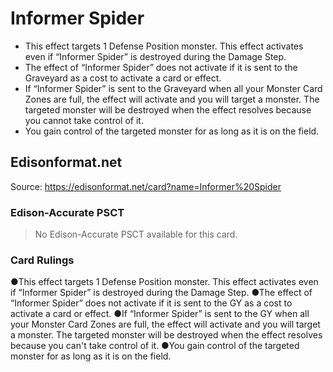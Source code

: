 # Informer Spider

*   This effect targets 1 Defense Position monster. This effect activates even if “Informer Spider” is destroyed during the Damage Step.
*   The effect of “Informer Spider” does not activate if it is sent to the Graveyard as a cost to activate a card or effect.
*   If “Informer Spider” is sent to the Graveyard when all your Monster Card Zones are full, the effect will activate and you will target a monster. The targeted monster will be destroyed when the effect resolves because you cannot take control of it.
*   You gain control of the targeted monster for as long as it is on the field.

## Edisonformat.net

Source: https://edisonformat.net/card?name=Informer%20Spider

### Edison-Accurate PSCT

> No Edison-Accurate PSCT available for this card.

### Card Rulings

●This effect targets 1 Defense Position monster. This effect activates even if “Informer Spider” is destroyed during the Damage Step.
●The effect of “Informer Spider” does not activate if it is sent to the GY as a cost to activate a card or effect.
●If “Informer Spider” is sent to the GY when all your Monster Card Zones are full, the effect will activate and you will target a monster. The targeted monster will be destroyed when the effect resolves because you can't take control of it.
●You gain control of the targeted monster for as long as it is on the field.
            